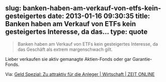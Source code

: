 slug: banken-haben-am-verkauf-von-etfs-kein-gesteigertes
date: 2013-01-16 09:30:35
title: Banken haben am Verkauf von ETFs kein gesteigertes Interesse, da das...
type: quote
---

> Banken haben am Verkauf von ETFs kein gesteigertes Interesse, da das Geschäft als extrem margenschwach gilt.

Lieber verkaufen sie aktiv gemanagte Aktien-Fonds oder gar Garantie-Fonds.

 Via: [Geld Spezial: Zu attraktiv für die Anleger | Wirtschaft | ZEIT ONLINE](http://www.zeit.de/2006/44/GS-Reents)

